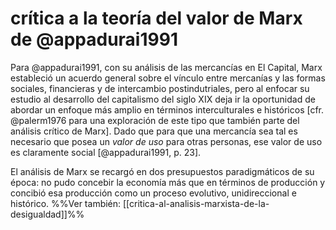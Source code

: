 # crítica a la teoría del valor de Marx de @appadurai1991
Para @appadurai1991, con su análisis de las mercancías en El Capital, Marx estableció un acuerdo general sobre el vínculo entre mercanías y las formas sociales, financieras y de intercambio postindutriales, pero al enfocar su estudio al desarrollo del capitalismo del siglo XIX deja ir la oportunidad de abordar un enfoque más amplio en términos interculturales e históricos [cfr. @palerm1976 para una exploración de este tipo que también parte del análisis crítico de Marx]. Dado que para que una mercancía sea tal es necesario que posea un *valor de uso* para otras personas, ese valor de uso es claramente social [@appadurai1991, p. 23].

El análisis de Marx se recargó en dos presupuestos paradigmáticos de su época: no pudo concebir la economía más que en términos de producción y concibió esa producción como un proceso evolutivo, unidireccional e histórico. %%Ver también: [[critica-al-analisis-marxista-de-la-desigualdad]]%%